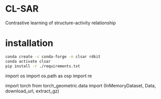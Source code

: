 # CL-SAR
Contrastive learning of structure-activity relationship





# installation


```bash
conda create -c conda-forge -n clsar rdkit
conda activate clsar
pip install -r ./requirements.txt 
```
import os
import os.path as osp
import re

import torch
from torch_geometric.data import (InMemoryDataset, Data, download_url,
                                  extract_gz)
```